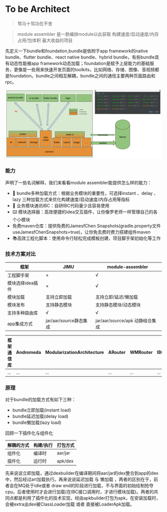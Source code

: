 # To be Architect
> 驽马十驾功在不舍

> module assembler 是一款编排module以此获取 构建速度/启动速度/内存占用/包体积 最大收益的项目

先定义一下bundle和foundation,bundle是依附于app framework的native bundle、flutter bundle、react native bundle、hybrid bundle，有些bundle具有动态性能被app framework动态加载；foundation是赋予上层能力的基础服务，更像是一些用来快速开发页面的toolkits，比如网络、存储、图像、音视频都是foundation。bundle之间相互解耦，bundle之间的通信主要两种页面路由和rpc。


![architecture](docs/assets/images/architecture.png)

### 能力

声明了一些名词解释，我们来看看module assembler能提供怎么样的能力：

- 🚀 bundle多种加载方式：根据业务模块的重要性，可选择instant 、delay 、lazy 三种加载方式来优化构建速度/启动速度/内存占用等指标
- 📱 业务模块通讯IBC：自研IBC代码量少且容易使用
- ⌨️ 模块选择器：高效便捷的idea交互插件，让你像罗老师一样管理自己的各个小模块
- 免费maven仓库：提供免费的JamesfChen Snapshots(gradle.property文件 useJamesfChenSnapshots=true)，让你免去费时费力搭建组件maven
- 📚高效工程化脚本：使用命令行轻松完成模板创建，项目脚手架初始化等工作

### 技术方案对比

|框架| JIMU|module-assembler
|---|---|---|
工程脚手架 |×|√
模块选择idea插件| ×|√
模块加载| 支持立即加载|支持立即/延迟/懒加载
模块发布|支持静态模块|支持静态模块/动态模块
支持多种路由库|√|√
app集成方式|jar/aar/source静态集成|jar/aar/source/apk 动静结合集成

|框架通信库|Andromeda|ModularizationArchitecture|ARouter|WMRouter|IBC
|---|---|---|---|---|---|
...|...|...|...|...|...

### 原理
对于bundle的加载方式有如下三种：

- bundle立即加载(instant load)
- bundle延迟加载(delay load)
- bundle懒加载(lazy load)

回顾一下插件化与组件化

| 解耦的方式| 构建/执行  | 打包方式
|---|---|---|    
|组件化 |      编译时 |     aar/jar
|插件化 |      运行时 |     apk/dex

先来说说立即加载，通过dexbuilder在编译期间将aar/jar的dex整合到app的dex中，然后经过art加载执行。再来说说延迟加载 与 懒加载 ，两者的区别在于，前者会在MQ处于idle或者 draw end的阶段进行加载，不与界面的初始绘制抢夺cpu，后者使用时才会进行加载(在IBC接口调用时，才进行模块加载)。两者的共同点都是利用了插件化的技术实现，经由apkbuilder打包为apk，在安装加载时，会被extra出dex被ClassLoader加载 或者 直接被LoaderApk加载。
